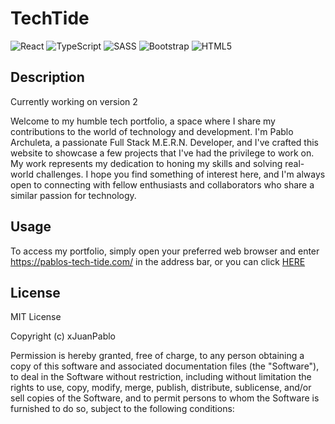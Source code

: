 # TechTide
![React](https://img.shields.io/badge/react-%2320232a.svg?style=for-the-badge&logo=react&logoColor=%2361DAFB) ![TypeScript](https://img.shields.io/badge/TypeScript-%233178c6.svg?style=for-the-badge&logo=typescript&logoColor=%23fff) ![SASS](https://img.shields.io/badge/SASS-%23C66395.svg?style=for-the-badge&logo=sass&logoColor=white) ![Bootstrap](https://img.shields.io/badge/bootstrap-%238511FA.svg?style=for-the-badge&logo=bootstrap&logoColor=white) ![HTML5](https://img.shields.io/badge/html5-%23E34F26.svg?style=for-the-badge&logo=html5&logoColor=white)

## Description
Currently working on version 2

Welcome to my humble tech portfolio, a space where I share my contributions to the world of technology and development. I'm Pablo Archuleta, a passionate Full Stack M.E.R.N. Developer, and I've crafted this website to showcase a few projects that I've had the privilege to work on. My work represents my dedication to honing my skills and solving real-world challenges. I hope you find something of interest here, and I'm always open to connecting with fellow enthusiasts and collaborators who share a similar passion for technology.

## Usage
To access my portfolio, simply open your preferred web browser and enter https://pablos-tech-tide.com/ in the address bar, or you can click [HERE](https://pablos-tech-tide.com/)

## License
MIT License

Copyright (c) xJuanPablo

Permission is hereby granted, free of charge, to any person obtaining a copy of this software and associated documentation files (the "Software"), to deal in the Software without restriction, including without limitation the rights to use, copy, modify, merge, publish, distribute, sublicense, and/or sell copies of the Software, and to permit persons to whom the Software is furnished to do so, subject to the following conditions:
